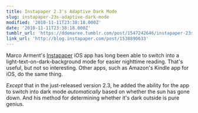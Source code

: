 ```yaml
---
title: Instapaper 2.3's Adaptive Dark Mode
slug: instapaper-23s-adaptive-dark-mode
modified: '2010-11-11T23:38:18.000Z'
date: '2010-11-11T23:38:18.000Z'
tumblr_url: 'https://ddemaree.tumblr.com/post/1547242646/instapaper-23s-adaptive-dark-mode'
link_url: 'http://blog.instapaper.com/post/1538890633'
---
```

Marco Arment's [Instapaper](http://instapaper.com/) iOS app has long been able to switch into a light-text-on-dark-background mode for easier nighttime reading. That's useful, but not so interesting. Other apps, such as Amazon's Kindle app for iOS, do the same thing.

_Except_ that in the just-released version 2.3, he added the ability for the app to switch into dark mode _automatically_ based on whether the sun has gone down. And his method for determining whether it's dark outside is pure genius.
